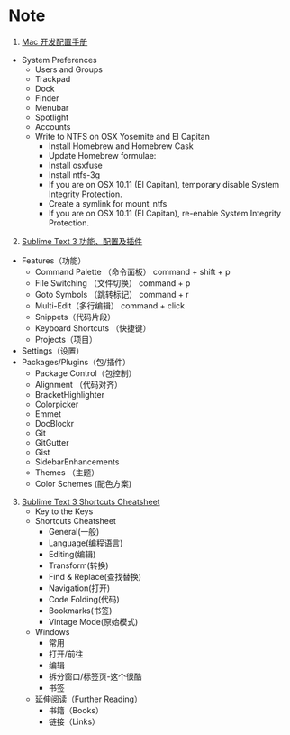 # Note

1. [Mac 开发配置手册](https://github.com/August7752/Note/blob/master/August/Mac/Mac%20%E5%BC%80%E5%8F%91%E9%85%8D%E7%BD%AE%E6%89%8B%E5%86%8C.md)
  - System Preferences
    - Users and Groups
    - Trackpad
    - Dock
    - Finder
    - Menubar
    - Spotlight
    - Accounts
    - Write to NTFS on OSX Yosemite and El Capitan
      - Install Homebrew and Homebrew Cask
      - Update Homebrew formulae:
      - Install osxfuse
      - Install ntfs-3g
      - If you are on OSX 10.11 (El Capitan), temporary disable System Integrity Protection.
      - Create a symlink for mount_ntfs
      - If you are on OSX 10.11 (El Capitan), re-enable System Integrity Protection.

2. [Sublime Text 3 功能、配置及插件](https://github.com/August7752/Note/blob/master/August/Mac/Sublime%20Text%203%20%E5%8A%9F%E8%83%BD%E3%80%81%E9%85%8D%E7%BD%AE%E5%8F%8A%E6%8F%92%E4%BB%B6.md)
  - Features（功能）
    - Command Palette （命令面板） command + shift + p
    - File Switching （文件切换） command + p
    - Goto Symbols （跳转标记） command + r
    - Multi-Edit（多行编辑） command + click
    - Snippets（代码片段）
    - Keyboard Shortcuts （快捷键）
    - Projects（项目）
  - Settings（设置）
  - Packages/Plugins（包/插件）
    - Package Control（包控制）
    - Alignment （代码对齐）
    - BracketHighlighter
    - Colorpicker
    - Emmet
    - DocBlockr
    - Git
    - GitGutter
    - Gist
    - SidebarEnhancements
    - Themes （主题）
    - Color Schemes (配色方案)
3. [Sublime Text 3 Shortcuts Cheatsheet](https://github.com/August7752/Note/blob/master/MacSoft/Sublime%20Text%203%20%E5%BF%AB%E6%8D%B7%E9%94%AE.md)
	- Key to the Keys
	- Shortcuts Cheatsheet
		- General(一般)
		- Language(编程语言)
		- Editing(编辑)
		- Transform(转换)
		- Find & Replace(查找替换)
		- Navigation(打开)
		- Code Folding(代码)
		- Bookmarks(书签)
		- Vintage Mode(原始模式)
	- Windows
		- 常用
		- 打开/前往
		- 编辑
		- 拆分窗口/标签页-这个很酷
		- 书签
	- 延伸阅读（Further Reading）
		- 书籍（Books）
		- 链接（Links）
